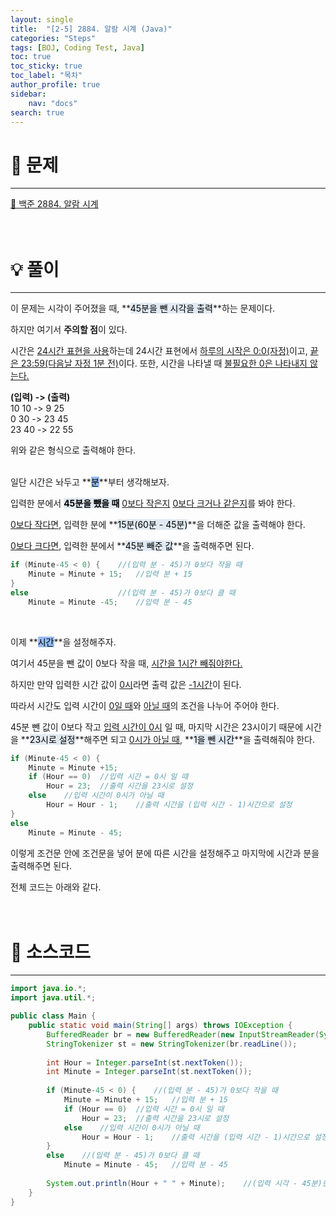 ```yaml
---
layout: single
title:  "[2-5] 2884. 알람 시계 (Java)"
categories: "Steps" 
tags: [BOJ, Coding Test, Java]
toc: true
toc_sticky: true
toc_label: "목차"
author_profile: true
sidebar:
    nav: "docs"
search: true
---
```


# 🔎 문제
<hr/>

[🔗 백준 2884. 알람 시계](https://www.acmicpc.net/problem/2884)
<br/><br/><br/>

# 💡 풀이
<hr/>

이 문제는 시각이 주어졌을 때, **<mark style='background-color: #E1EAF3'>45분을 뺀 시각을 출력</mark>**하는 문제이다.

하지만 여기서 **주의할 점**이 있다.

시간은 <u>24시간 표현을 사용</u>하는데 24시간 표현에서 <u>하루의 시작은 0:0(자정)</u>이고, <u>끝은 23:59(다음날 자정 1분 전)</u>이다. 또한, 시간을 나타낼 때 <u>불필요한 0은 나타내지 않는다.</u>

**(입력) -> (출력)**<br/>
10 10 ->  9 25<br/>
 0 30 -> 23 45<br/>
23 40 -> 22 55

위와 같은 형식으로 출력해야 한다.
<br/><br/>

일단 시간은 놔두고 **<mark style='background-color: #96BBF3'>분</mark>**부터 생각해보자.

입력한 분에서 **<mark style='background-color: #E1EAF3'>45분을 뺐을 때</mark>** <u>0보다 작은지</u> <u>0보다 크거나 같은지</u>를 봐야 한다.

<u>0보다 작다면</u>, 입력한 분에 **<mark style='background-color: #E1EAF3'>15분(60분 - 45분)</mark>**을 더해준 값을 출력해야 한다.

<u>0보다 크다면</u>, 입력한 분에서 **<mark style='background-color: #E1EAF3'>45분 빼준 값</mark>**을 출력해주면 된다.

```java
if (Minute-45 < 0) {    //(입력 분 - 45)가 0보다 작을 때
    Minute = Minute + 15;   //입력 분 + 15
}
else                    //(입력 분 - 45)가 0보다 클 때
    Minute = Minute -45;    //입력 분 - 45
```
<br/>

이제 **<mark style='background-color: #96BBF3'>시간</mark>**을 설정해주자.

여기서 45분을 뺀 값이 0보다 작을 때, <u>시간을 1시간 빼줘야한다.</u>

하지만 만약 입력한 시간 값이 <u>0시</u>라면 출력 값은 <u>-1시간</u>이 된다.

따라서 시간도 입력 시간이 <u>0일 때</u>와 <u>아닐 때</u>의 조건을 나누어 주어야 한다.

45분 뺀 값이 0보다 작고 <u>입력 시간이 0시</u> 일 때, 마지막 시간은 23시이기 때문에 시간을 **<mark style='background-color: #E1EAF3'>23시로 설정</mark>**해주면 되고 <u>0시가 아닐 때</u>, **<mark style='background-color: #E1EAF3'>1을 뺀 시간</mark>**을 출력해줘야 한다.

```java
if (Minute-45 < 0) {
    Minute = Minute +15;    
    if (Hour == 0)  //입력 시간 = 0시 일 때
        Hour = 23;  //출력 시간을 23시로 설정    
    else    //입력 시간이 0시가 아닐 때
        Hour = Hour - 1;    //출력 시간을 (입력 시간 - 1)시간으로 설정
}
else
    Minute = Minute - 45;
```

이렇게 조건문 안에 조건문을 넣어 분에 따른 시간을 설정해주고 마지막에 시간과 분을 출력해주면 된다.

전체 코드는 아래와 같다.
<br/><br/><br/>

# 📃 소스코드
<hr/>

```java
import java.io.*;
import java.util.*;

public class Main {
    public static void main(String[] args) throws IOException {
    	BufferedReader br = new BufferedReader(new InputStreamReader(System.in));
    	StringTokenizer st = new StringTokenizer(br.readLine());
    	
    	int Hour = Integer.parseInt(st.nextToken());
    	int Minute = Integer.parseInt(st.nextToken());
    	
    	if (Minute-45 < 0) {    //(입력 분 - 45)가 0보다 작을 때
    		Minute = Minute + 15;   //입력 분 + 15
    		if (Hour == 0)  //입력 시간 = 0시 일 때
    			Hour = 23;  //출력 시간을 23시로 설정 
    		else    //입력 시간이 0시가 아닐 때
    			Hour = Hour - 1;    //출력 시간을 (입력 시간 - 1)시간으로 설정
    	}
    	else    //(입력 분 - 45)가 0보다 클 때
    		Minute = Minute - 45;   //입력 분 - 45
        
        System.out.println(Hour + " " + Minute);    //(입력 시각 - 45분)한 시각 출력
    }
}
```